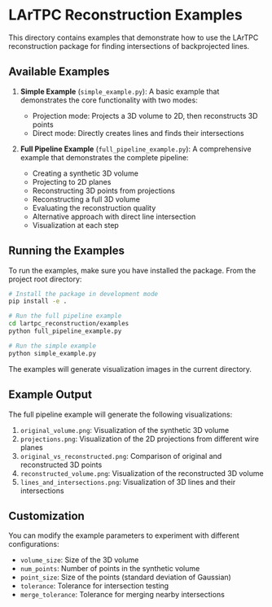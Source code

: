 # LArTPC Reconstruction Examples

This directory contains examples that demonstrate how to use the LArTPC reconstruction package for finding intersections of backprojected lines.

## Available Examples

1. **Simple Example** (`simple_example.py`):
   A basic example that demonstrates the core functionality with two modes:
   - Projection mode: Projects a 3D volume to 2D, then reconstructs 3D points
   - Direct mode: Directly creates lines and finds their intersections

2. **Full Pipeline Example** (`full_pipeline_example.py`):
   A comprehensive example that demonstrates the complete pipeline:
   - Creating a synthetic 3D volume
   - Projecting to 2D planes
   - Reconstructing 3D points from projections
   - Reconstructing a full 3D volume
   - Evaluating the reconstruction quality
   - Alternative approach with direct line intersection
   - Visualization at each step

## Running the Examples

To run the examples, make sure you have installed the package. From the project root directory:

```bash
# Install the package in development mode
pip install -e .

# Run the full pipeline example
cd lartpc_reconstruction/examples
python full_pipeline_example.py

# Run the simple example
python simple_example.py
```

The examples will generate visualization images in the current directory.

## Example Output

The full pipeline example will generate the following visualizations:

1. `original_volume.png`: Visualization of the synthetic 3D volume
2. `projections.png`: Visualization of the 2D projections from different wire planes
3. `original_vs_reconstructed.png`: Comparison of original and reconstructed 3D points
4. `reconstructed_volume.png`: Visualization of the reconstructed 3D volume
5. `lines_and_intersections.png`: Visualization of 3D lines and their intersections

## Customization

You can modify the example parameters to experiment with different configurations:

- `volume_size`: Size of the 3D volume
- `num_points`: Number of points in the synthetic volume
- `point_size`: Size of the points (standard deviation of Gaussian)
- `tolerance`: Tolerance for intersection testing
- `merge_tolerance`: Tolerance for merging nearby intersections 